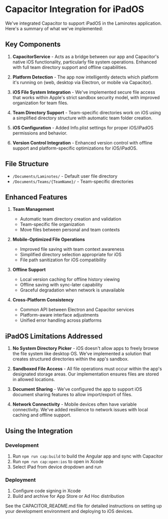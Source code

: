 # Capacitor Integration for iPadOS

We've integrated Capacitor to support iPadOS in the Laminotes application. Here's a summary of what we've implemented:

## Key Components

1. **CapacitorService** - Acts as a bridge between our app and Capacitor's native iOS functionality, particularly file system operations. Enhanced with full team directory support and offline capabilities.

2. **Platform Detection** - The app now intelligently detects which platform it's running on (web, desktop via Electron, or mobile via Capacitor).

3. **iOS File System Integration** - We've implemented secure file access that works within Apple's strict sandbox security model, with improved organization for team files.

4. **Team Directory Support** - Team-specific directories work on iOS using a simplified directory structure with automatic team folder creation.

5. **iOS Configuration** - Added Info.plist settings for proper iOS/iPadOS permissions and behavior.

6. **Version Control Integration** - Enhanced version control with offline support and platform-specific optimizations for iOS/iPadOS.

## File Structure

- `/Documents/Laminotes/` - Default user file directory
- `/Documents/Teams/{TeamName}/` - Team-specific directories

## Enhanced Features

1. **Team Management**
   - Automatic team directory creation and validation
   - Team-specific file organization
   - Move files between personal and team contexts

2. **Mobile-Optimized File Operations**
   - Improved file saving with team context awareness
   - Simplified directory selection appropriate for iOS
   - File path sanitization for iOS compatibility

3. **Offline Support**
   - Local version caching for offline history viewing
   - Offline saving with sync-later capability
   - Graceful degradation when network is unavailable

4. **Cross-Platform Consistency**
   - Common API between Electron and Capacitor services
   - Platform-aware interface adjustments
   - Unified error handling across platforms

## iPadOS Limitations Addressed

1. **No System Directory Picker** - iOS doesn't allow apps to freely browse the file system like desktop OS. We've implemented a solution that creates structured directories within the app's sandbox.

2. **Sandboxed File Access** - All file operations must occur within the app's designated storage areas. Our implementation ensures files are stored in allowed locations.

3. **Document Sharing** - We've configured the app to support iOS document sharing features to allow import/export of files.

4. **Network Connectivity** - Mobile devices often have variable connectivity. We've added resilience to network issues with local caching and offline support.

## Using the Integration

### Development

1. Run `npm run cap:build` to build the Angular app and sync with Capacitor
2. Run `npm run cap:open:ios` to open in Xcode
3. Select iPad from device dropdown and run

### Deployment

1. Configure code signing in Xcode
2. Build and archive for App Store or Ad Hoc distribution

See the CAPACITOR_README.md file for detailed instructions on setting up your development environment and deploying to iOS devices.